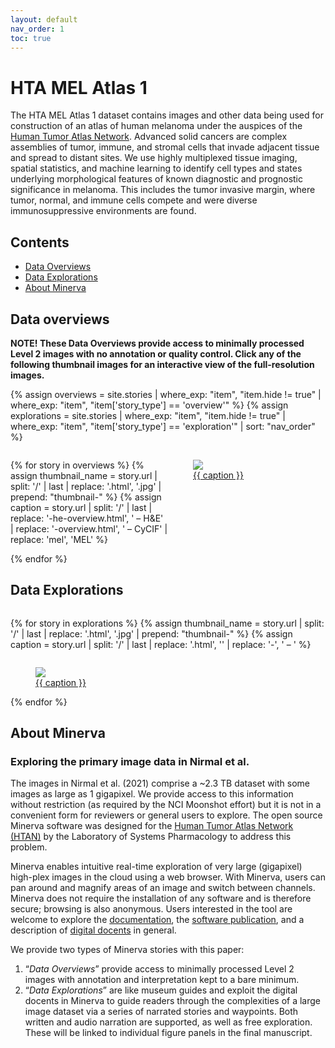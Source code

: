 ```yaml
---
layout: default
nav_order: 1
toc: true
---
```


# HTA MEL Atlas 1

The HTA MEL Atlas 1 dataset contains images and other data being used for
construction of an atlas of human melanoma under the auspices of the
[Human Tumor Atlas Network](https://humantumoratlas.org/). Advanced solid
cancers are complex assemblies of tumor, immune, and stromal cells that invade
adjacent tissue and spread to distant sites. We use highly multiplexed tissue
imaging, spatial statistics, and machine learning to identify cell types and
states underlying morphological features of known diagnostic and prognostic
significance in melanoma. This includes the tumor invasive margin,
where tumor, normal, and immune cells compete and were diverse immunosuppressive
environments are found.

## Contents
* [Data Overviews](#data-overviews)
* [Data Explorations](#data-explorations)
* [About Minerva](#about-minerva)


## Data overviews

**NOTE! These Data Overviews provide access to minimally processed
Level 2 images with no annotation or quality control. Click any of the
following thumbnail images for an interactive view of the
full-resolution images.**

{%
    assign overviews = site.stories
    | where_exp: "item", "item.hide != true"
    | where_exp: "item", "item['story_type'] == 'overview'"
%}
{%
    assign explorations = site.stories
    | where_exp: "item", "item.hide != true"
    | where_exp: "item", "item['story_type'] == 'exploration'"
    | sort: "nav_order"
%}

<div style="display: grid; grid-template-columns: repeat(auto-fit, minmax(250px, 1fr));">

{% for story in overviews %}
{% assign thumbnail_name = story.url
    | split: '/'
    | last
    | replace: '.html', '.jpg'
    | prepend: "thumbnail-"
%}
{% assign caption = story.url
    | split: '/'
    | last
    | replace: '-he-overview.html', ' – H&E'
    | replace: '-overview.html', ' – CyCIF'
    | replace: 'mel', 'MEL'
%}
<figure class="figure-story">
    <a href="{{ story.url | prepend: site.baseurl }}">
        <img src="{{ site.baseurl }}/images/{{ thumbnail_name }}">
        <figcaption>{{ caption }}</figcaption>
    </a>
</figure>
{% endfor %}

</div>


## Data Explorations

<div style="display: grid; grid-template-columns: repeat(auto-fit, minmax(350px, 1fr));">

{% for story in explorations %}
{% assign thumbnail_name = story.url
    | split: '/'
    | last
    | replace: '.html', '.jpg'
    | prepend: "thumbnail-"
%}
{% assign caption =
    story.url
    | split: '/'
    | last
    | replace: '.html', ''
    | replace: '-', ' – '
%}
<figure class="figure-story">
    <a href="{{ story.url | prepend: site.baseurl }}">
        <img src="{{ site.baseurl }}/images/{{ thumbnail_name }}">
        <figcaption>{{ caption }}</figcaption>
    </a>
</figure>
{% endfor %}

</div>


## About Minerva
### Exploring the primary image data in Nirmal et al.

The images in Nirmal et al. (2021) comprise a ~2.3 TB dataset with some images as
large as 1 gigapixel.  We provide access to this information without restriction
(as required by the NCI Moonshot effort) but it is not in a convenient form for
reviewers or general users to explore. The open source Minerva software was
designed for the [Human Tumor Atlas Network
(HTAN)](https://humantumoratlas.org/) by the Laboratory of Systems Pharmacology
to address this problem.

Minerva enables intuitive real-time exploration of very large (gigapixel)
high-plex images in the cloud using a web browser. With Minerva, users can pan
around and magnify areas of an image and switch between channels. Minerva does
not require the installation of any software and is therefore secure; browsing
is also anonymous. Users interested in the tool are welcome to explore the
[documentation](https://github.com/labsyspharm/minerva-story/wiki), the
[software publication](https://joss.theoj.org/papers/10.21105/joss.02579), and a
description of [digital
docents](https://www.biorxiv.org/content/10.1101/2020.03.27.001834v2) in
general.

We provide two types of Minerva stories with this paper:

1. “*Data Overviews*” provide access to minimally processed Level 2 images with
   annotation and interpretation kept to a bare minimum.
2. “*Data Explorations*” are like museum guides and exploit the digital docents
   in Minerva to guide readers through the complexities of a large image dataset
   via a series of narrated stories and waypoints. Both written and audio
   narration are supported, as well as free exploration. These will be linked to
   individual figure panels in the final manuscript.
